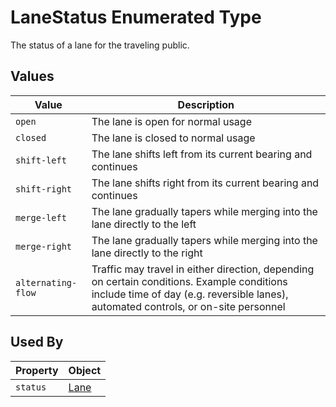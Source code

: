 # LaneStatus Enumerated Type
The status of a lane for the traveling public.

## Values
Value | Description
--- | ---
`open` | The lane is open for normal usage
`closed` | The lane is closed to normal usage
`shift-left` | The lane shifts left from its current bearing and continues
`shift-right` | The lane shifts right from its current bearing and continues
`merge-left` | The lane gradually tapers while merging into the lane directly to the left 
`merge-right` | The lane gradually tapers while merging into the lane directly to the right
`alternating-flow` | Traffic may travel in either direction, depending on certain conditions. Example conditions include time of day (e.g. reversible lanes), automated controls, or on-site personnel

## Used By
Property | Object
--- | ---
`status` | [Lane](/spec-content/objects/Lane.md)
